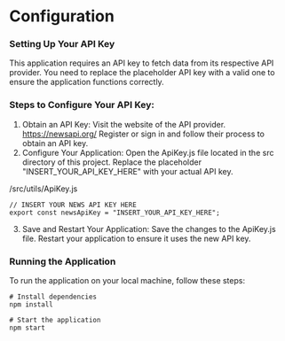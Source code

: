 # Configuration
### Setting Up Your API Key
This application requires an API key to fetch data from its respective API provider. You need to replace the placeholder API key with a valid one to ensure the application functions correctly.

### Steps to Configure Your API Key:
1. Obtain an API Key: 
Visit the website of the API provider. https://newsapi.org/
Register or sign in and follow their process to obtain an API key.
2. Configure Your Application:
Open the ApiKey.js file located in the src directory of this project.
Replace the placeholder "INSERT_YOUR_API_KEY_HERE" with your actual API key.

/src/utils/ApiKey.js
```
// INSERT YOUR NEWS API KEY HERE
export const newsApiKey = "INSERT_YOUR_API_KEY_HERE";
```
3. Save and Restart Your Application:
Save the changes to the ApiKey.js file. 
Restart your application to ensure it uses the new API key.

### Running the Application
To run the application on your local machine, follow these steps:

```
# Install dependencies
npm install

# Start the application
npm start
```
